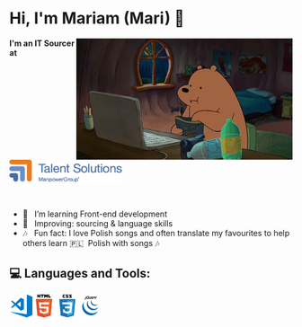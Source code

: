 # Hi, I'm Mariam (Mari) 👋<br> 
<div id="body">

<p><img src="https://github.com/darsaveli/Mariam/blob/main/1479814528_webarebears.gif" width="385px" align="right" style="max-width:100%;"</p>

<p><b>I'm an IT Sourcer at</b> &nbsp; <a href="https://talentsolutions.manpowergroup.com/" target="_blank"><img alt="manpowergroup" width="200px" src="https://github.com/darsaveli/Mariam/blob/main/Talentsolutions.png"></a></p>


<br>
<ul>
<li>🌱 &nbsp;&nbsp;I’m learning Front-end development
<li>🔎 &nbsp;&nbsp;Improving: sourcing & language skills</li>
<li>🎶 &nbsp;&nbsp;Fun fact: I love Polish songs and often translate my favourites to help others learn 🇵🇱&nbsp;&nbsp;Polish with songs 🎶</li>
</ul>

</div>
<div id="bottom">
<h2>💻 Languages and Tools:</h2>
  <p><img src="https://github.com/darsaveli/Mariam/blob/main/visual-studio-code.png" width="41px" align="left"></p>
  <p><img src="https://github.com/darsaveli/Mariam/blob/main/html.png" width="41px" align="left"></p>
  <p><img src="https://github.com/darsaveli/Mariam/blob/main/css.png" width="41px" align="left"></p>
  <p><img src="https://github.com/darsaveli/Mariam/blob/main/jquery%20(1).png" width="41px" align="left"></p>
  
</div>
